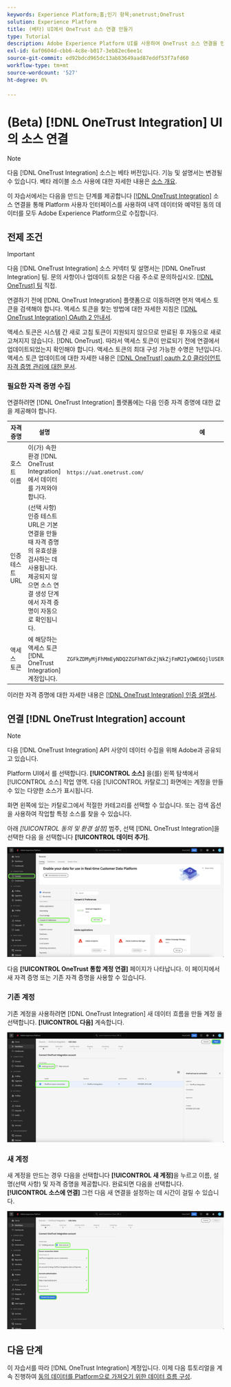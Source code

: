 ```yaml
---
keywords: Experience Platform;홈;인기 항목;onetrust;OneTrust
solution: Experience Platform
title: (베타) UI에서 OneTrust 소스 연결 만들기
type: Tutorial
description: Adobe Experience Platform UI를 사용하여 OneTrust 소스 연결을 만드는 방법을 알아봅니다.
exl-id: 6af0604d-cbb6-4c8e-b017-3eb82ec6ee1c
source-git-commit: ed92bdcd965dc13ab83649aad87eddf53f7afd60
workflow-type: tm+mt
source-wordcount: '527'
ht-degree: 0%

---
```


# (Beta) [!DNL OneTrust Integration] UI의 소스 연결

>[!NOTE]
>
>다음 [!DNL OneTrust Integration] 소스는 베타 버전입니다. 기능 및 설명서는 변경될 수 있습니다. 베타 레이블 소스 사용에 대한 자세한 내용은 [소스 개요](../../../../home.md#terms-and-conditions).

이 자습서에서는 다음을 만드는 단계를 제공합니다 [[!DNL OneTrust Integration]](https://my.onetrust.com/s/contactsupport?language=en_US) 소스 연결을 통해 Platform 사용자 인터페이스를 사용하여 내역 데이터와 예약된 동의 데이터를 모두 Adobe Experience Platform으로 수집합니다.

## 전제 조건

>[!IMPORTANT]
>
>다음 [!DNL OneTrust Integration] 소스 커넥터 및 설명서는 [!DNL OneTrust Integration] 팀. 문의 사항이나 업데이트 요청은 다음 주소로 문의하십시오. [[!DNL OneTrust] 팀](https://my.onetrust.com/s/contactsupport?language=en_US) 직접.

연결하기 전에 [!DNL OneTrust Integration] 플랫폼으로 이동하려면 먼저 액세스 토큰을 검색해야 합니다. 액세스 토큰을 찾는 방법에 대한 자세한 지침은 [[!DNL OneTrust Integration] OAuth 2 안내서](https://developer.onetrust.com/docs/api-docs-v3/b3A6MjI4OTUyOTc-generate-access-token).

액세스 토큰은 시스템 간 새로 고침 토큰이 지원되지 않으므로 만료된 후 자동으로 새로 고쳐지지 않습니다. [!DNL OneTrust]. 따라서 액세스 토큰이 만료되기 전에 연결에서 업데이트되었는지 확인해야 합니다. 액세스 토큰의 최대 구성 가능한 수명은 1년입니다. 액세스 토큰 업데이트에 대한 자세한 내용은 [[!DNL OneTrust] oauth 2.0 클라이언트 자격 증명 관리에 대한 문서](https://developer.onetrust.com/docs/documentation/ZG9jOjIyODk1MTUw-managing-o-auth-2-0-client-credentials).

### 필요한 자격 증명 수집

연결하려면 [!DNL OneTrust Integration] 플랫폼에는 다음 인증 자격 증명에 대한 값을 제공해야 합니다.

| 자격 증명 | 설명 | 예 |
| --- | --- | --- |
| 호스트 이름 | 이(가) 속한 환경 [!DNL OneTrust Integration] 에서 데이터를 가져와야 합니다. | `https://uat.onetrust.com/` |
| 인증 테스트 URL | (선택 사항) 인증 테스트 URL은 기본 연결을 만들 때 자격 증명의 유효성을 검사하는 데 사용됩니다. 제공되지 않으면 소스 연결 생성 단계에서 자격 증명이 자동으로 확인됩니다. |  |
| 액세스 토큰 | 에 해당하는 액세스 토큰 [!DNL OneTrust Integration] 계정입니다. | `ZGFkZDMyMjFhMmEyNDQ2ZGFhNTdkZjNkZjFmM2IyOWE6QjlUSERVUTNjOFVsRmpEZTJ6Vk9oRnF3Sk8xNlNtcm4=` |

이러한 자격 증명에 대한 자세한 내용은 [[!DNL OneTrust Integration] 인증 설명서](https://developer.onetrust.com/docs/api-docs-v3/b3A6MjI4OTUyOTc-generate-access-token).

## 연결 [!DNL OneTrust Integration] account

>[!NOTE]
>
>다음 [!DNL OneTrust Integration] API 사양이 데이터 수집을 위해 Adobe과 공유되고 있습니다.

Platform UI에서 를 선택합니다. **[!UICONTROL 소스]** 을(를) 왼쪽 탐색에서 [!UICONTROL 소스] 작업 영역. 다음 [!UICONTROL 카탈로그] 화면에는 계정을 만들 수 있는 다양한 소스가 표시됩니다.

화면 왼쪽에 있는 카탈로그에서 적절한 카테고리를 선택할 수 있습니다. 또는 검색 옵션을 사용하여 작업할 특정 소스를 찾을 수 있습니다.

아래 *[!UICONTROL 동의 및 환경 설정]* 범주, 선택 [!DNL OneTrust Integration]을 선택한 다음 을 선택합니다 **[!UICONTROL 데이터 추가]**.

![카탈로그](../../../../images/tutorials/create/onetrust/catalog.png)

다음 **[!UICONTROL OneTrust 통합 계정 연결]** 페이지가 나타납니다. 이 페이지에서 새 자격 증명 또는 기존 자격 증명을 사용할 수 있습니다.

### 기존 계정

기존 계정을 사용하려면 [!DNL OneTrust Integration] 새 데이터 흐름을 만들 계정 을 선택합니다. **[!UICONTROL 다음]** 계속합니다.

![기존](../../../../images/tutorials/create/onetrust/existing.png)

### 새 계정

새 계정을 만드는 경우 다음을 선택합니다 **[!UICONTROL 새 계정]**&#x200B;을 누르고 이름, 설명(선택 사항) 및 자격 증명을 제공합니다. 완료되면 다음을 선택합니다. **[!UICONTROL 소스에 연결]** 그런 다음 새 연결을 설정하는 데 시간이 걸릴 수 있습니다.

![신규](../../../../images/tutorials/create/onetrust/new.png)

## 다음 단계

이 자습서를 따라 [!DNL OneTrust Integration] 계정입니다. 이제 다음 튜토리얼을 계속 진행하여 [동의 데이터를 Platform으로 가져오기 위한 데이터 흐름 구성](../../dataflow/consent-and-preferences.md).
